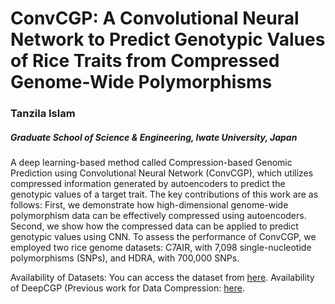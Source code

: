 # ConvCGP: A Convolutional Neural Network to Predict Genotypic Values of Rice Traits from Compressed Genome-Wide Polymorphisms

### Tanzila Islam

##### Graduate School of Science & Engineering, Iwate University, Japan

A deep learning-based method called Compression-based Genomic Prediction using Convolutional Neural Network (ConvCGP), which utilizes compressed information generated by autoencoders to predict the genotypic values of a target trait. The key contributions of this work are as follows: First, we demonstrate how high-dimensional genome-wide polymorphism data can be effectively compressed using autoencoders. Second, we show how the compressed data can be applied to predict genotypic values using CNN. To assess the performance of ConvCGP, we employed two rice genome datasets: C7AIR, with 7,098 single-nucleotide polymorphisms (SNPs), and HDRA, with 700,000 SNPs. 

Availability of Datasets: You can access the dataset from [here](http://www.ricediversity.org/data/index.cfm).
Availability of DeepCGP (Previous work for Data Compression:  [here](https://github.com/tanzilamohita/DeepCGP).

